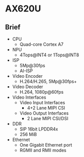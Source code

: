 # AX620U

## Brief

- CPU
    - Quad-core Cortex A7
- NPU
    - 4Tops@INT4 or 1Tops@INT8
- ISP
    - 5Mp@30fps
    - AI-ISP
- Video Encoder
    - H.264/H.265, 5Mp@30fps+
- Video Decoder
    - H.264, 1080p@60fps
- Video Interfaces
    - Video Input Interfaces
        - 4+2 Lane MIPI CSI
    - Video Output Interfaces
        - 2 Lane MIPI CSI/DSI
- DDR
    - SIP 16bit LPDDR4x
    - 256 MiB
- Ethernet
    - One Gigabit Ethernet port
    - RGMII and RMII modes


